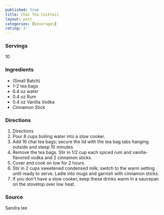 ```yaml
---
published: true
title: Chai Tea Cocktail
layout: post
categories: [beverages]
rating: 3
---
```

### Servings
10

### Ingredients
- (Small Batch)
- 1-2 tea bags
- 6.4 oz water
- 0.4 oz Rum
- 0.4 oz Vanilla Vodka
- Cinnamon Stick

### Directions
1. Directions
2. Pour 8 cups boiling water into a slow cooker.
3. Add 16 chai tea bags; secure the lid with the tea bag tabs hanging outside and steep 10 minutes.
4. Remove the tea bags. Stir in 1/2 cup each spiced rum and vanilla-flavored vodka and 2 cinnamon sticks.
5. Cover and cook on low for 2 hours.
6. Stir in 2 cups sweetened condensed milk; switch to the warm setting until ready to serve. Ladle into mugs and garnish with cinnamon sticks.
7. If you don't have a slow cooker, keep these drinks warm in a saucepan on the stovetop over low heat.

### Source
Sandra lee
